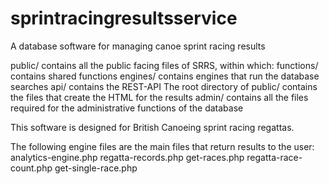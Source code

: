 # sprintracingresultsservice
A database software for managing canoe sprint racing results

public/ contains all the public facing files of SRRS, within which:
functions/ contains shared functions
engines/ contains engines that run the database searches
api/ contains the REST-API
The root directory of public/ contains the files that create the HTML for the results
admin/ contains all the files required for the administrative functions of the database

This software is designed for British Canoeing sprint racing regattas.

The following engine files are the main files that return results to the user:
analytics-engine.php
regatta-records.php
get-races.php
regatta-race-count.php
get-single-race.php
